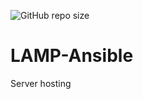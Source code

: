 ![GitHub repo size](https://img.shields.io/github/repo-size/josetv91/LAMP-Ansible)
# LAMP-Ansible
Server hosting
